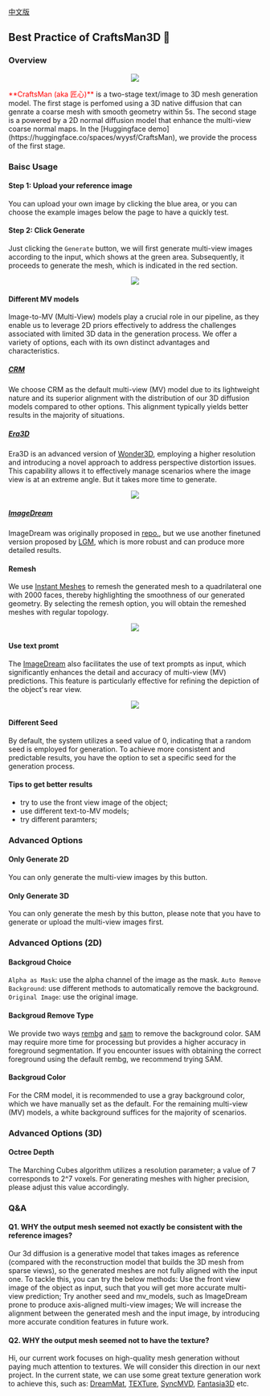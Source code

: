 [中文版](tutorial_zh.md)
## Best Practice of CraftsMan3D :notebook:

### Overview
<p align="center">
  <img src="asset/tutorial_overview.jpg" >
</p>
<font color="red">**CraftsMan (aka 匠心)**</font> is a two-stage text/image to 3D mesh generation model. The first stage is perfomed using a 3D native diffusion that can genrate a coarse mesh with smooth geometry within 5s. The second stage is a powered by a 2D normal diffusion model that enhance the multi-view coarse normal maps.
In the [Huggingface demo](https://huggingface.co/spaces/wyysf/CraftsMan),
we provide the process of the first stage.

### Baisc Usage

#### Step 1: Upload your reference image
You can upload your own image by clicking the blue area, or you can choose the example images below the page to have a quickly test.

#### Step 2: Click Generate
Just clicking the `Generate` button, we will first generate multi-view images according to the input, which shows at the green area. Subsequently, it proceeds to generate the mesh, which is indicated in the red section.
<p align="center">
  <img src="asset/tutorial_generation.jpg" >
</p>

#### Different MV models
Image-to-MV (Multi-View) models play a crucial role in our pipeline, as they enable us to leverage 2D priors effectively to address the challenges associated with limited 3D data in the generation process. We offer a variety of options, each with its own distinct advantages and characteristics.

##### [CRM](https://github.com/thu-ml/CRM)
We choose CRM as the default multi-view (MV) model due to its lightweight nature and its superior alignment with the distribution of our 3D diffusion models compared to other options. This alignment typically yields better results in the majority of situations.


##### [Era3D](https://github.com/pengHTYX/Era3D)
Era3D is an advanced version of [Wonder3D](https://github.com/xxlong0/Wonder3D/tree/main), employing a higher resolution and introducing a novel approach to address perspective distortion issues. This capability allows it to effectively manage scenarios where the image view is at an extreme angle. But it takes more time to generate.
<p align="center">
  <img src="asset/tutorial_era3d.jpg" >
</p>

##### [ImageDream](https://github.com/3DTopia/LGM)
ImageDream was originally proposed in [repo.](https://image-dream.github.io/), 
but we use another finetuned version proposed by [LGM](https://github.com/3DTopia/LGM), 
which is more robust and can produce more detailed results.

#### Remesh
We use [Instant Meshes](https://github.com/wjakob/instant-meshes/tree/master) to remesh the generated mesh to a quadrilateral one with 2000 faces, thereby highlighting the smoothness of our generated geometry. 
By selecting the remesh option, you will obtain the remeshed meshes with regular topology.
<p align="center">
  <img src="asset/tutorial_remesh.jpg" >
</p>

#### Use text promt
The [ImageDream](https://github.com/3DTopia/LGM) also facilitates the use of text prompts as input, which significantly enhances the detail and accuracy of multi-view (MV) predictions. This feature is particularly effective for refining the depiction of the object's rear view.
<p align="center">
  <img src="asset/tutorial_text_prompt.jpg" >
</p>

#### Different Seed

By default, the system utilizes a seed value of 0, indicating that a random seed is employed for generation. To achieve more consistent and predictable results, you have the option to set a specific seed for the generation process.

#### Tips to get better results
- try to use the front view image of the object;
- use different text-to-MV models;
- try different paramters;

### Advanced Options

#### Only Generate 2D
You can only generate the multi-view images by this button.

#### Only Generate 3D
You can only generate the mesh by this button, please note that you have to generate or upload the multi-view images first.

### Advanced Options (2D)

#### Backgroud Choice

`Alpha as Mask`: use the alpha channel of the image as the mask.
`Auto Remove Background`: use different methods to automatically remove the background.
`Original Image`: use the original image.

#### Backgroud Remove Type
We provide two ways [rembg](https://github.com/danielgatis/rembg) and [sam](https://github.com/facebookresearch/segment-anything) to remove the background color. SAM may require more time for processing but provides a higher accuracy in foreground segmentation. If you encounter issues with obtaining the correct foreground using the default rembg, we recommend trying SAM.

#### Backgroud Color
For the CRM model, it is recommended to use a gray background color, which we have manually set as the default. For the remaining multi-view (MV) models, a white background suffices for the majority of scenarios.

### Advanced Options (3D)

#### Octree Depth
The Marching Cubes algorithm utilizes a resolution parameter; a value of 7 corresponds to 2^7 voxels. For generating meshes with higher precision, please adjust this value accordingly.

### Q&A

#### Q1. WHY the output mesh seemed not exactly be consistent with the reference images?
Our 3d diffusion is a generative model that takes images as reference (compared with the reconstruction model that builds the 3D mesh from sparse views), so the generated meshes are not fully aligned with the input one.
To tackle this, you can try the below methods:
Use the front view image of the object as input, such that you will get more accurate multi-view prediction;
Try another seed and mv_models, such as ImageDream prone to produce axis-aligned multi-view images;
We will increase the alignment between the generated mesh and the input image, by introducing more accurate condition features in future work.

#### Q2. WHY the output mesh seemed not to have the texture?

Hi, our current work focuses on high-quality mesh generation without paying much attention to textures. We will consider this direction in our next project. In the current state, we can use some great texture generation work to achieve this, such as: [DreamMat](https://github.com/zzzyuqing/DreamMat?tab=readme-ov-file), [TEXTure](https://github.com/TEXTurePaper/TEXTurePaper), [SyncMVD](https://github.com/LIU-Yuxin/SyncMVD), [Fantasia3D](https://github.com/Gorilla-Lab-SCUT/Fantasia3D) etc.

